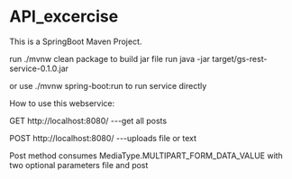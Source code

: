 # API_excercise

This is a SpringBoot Maven Project.

run ./mvnw clean package 
to build jar file 
run java -jar target/gs-rest-service-0.1.0.jar 

or use ./mvnw spring-boot:run to run service directly

How to use this webservice:

GET http://localhost:8080/  ---get all posts


POST http://localhost:8080/ ---uploads file or text

Post method consumes MediaType.MULTIPART_FORM_DATA_VALUE with two optional parameters file and post
